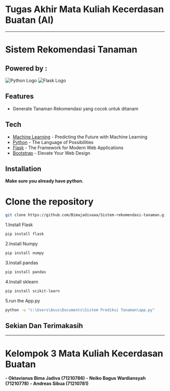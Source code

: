 # Tugas Akhir Mata Kuliah Kecerdasan Buatan (AI)
---
# Sistem Rekomendasi Tanaman
## Powered by :
![Python Logo](https://upload.wikimedia.org/wikipedia/commons/c/c3/Python-logo-notext.svg) ![Flask Logo](https://upload.wikimedia.org/wikipedia/commons/3/3c/Flask_logo.svg) 
## Features
- Generate Tanaman Rekomendasi yang cocok untuk ditanam

## Tech
- [Machine Learning]() -  Predicting the Future with Machine Learning
- [Python]() -  The Language of Possibilities
- [Flask]() -  The Framework for Modern Web Applications
- [Bootstrap]() -  Elevate Your Web Design


## Installation
**Make sure you already have python.** 
# Clone the repository
```sh
git clone https://github.com/Bimajadivaaa/Sistem-rekomendasi-tanaman.git
```
1.Install Flask
```sh
pip install flask
```
2.Install Numpy
```sh
pip install numpy
```
3.Install pandas
```sh
pip install pandas
```
4.Install sklearn
```sh
pip install scikit-learn
```
5.run the App.py
```sh
python -u "c:\Users\Asus\Documents\Sistem Prediksi Tanaman\app.py"
```

## Sekian Dan Terimakasih
---
# Kelompok 3 Mata Kuliah Kecerdasan Buatan
**- Oktavianus Bima Jadiva (71210786)**
**- Neiko Bagus Wardiansyah (71210778)**
**- Andreas Sibua (71210781)**



